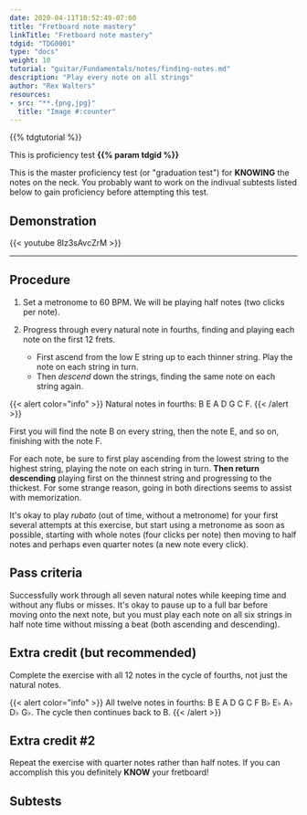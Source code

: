 ```yaml
---
date: 2020-04-11T10:52:49-07:00
title: "Fretboard note mastery"
linkTitle: "Fretboard note mastery"
tdgid: "TDG0001"
type: "docs"
weight: 10
tutorial: "guitar/Fundamentals/notes/finding-notes.md"
description: "Play every note on all strings"
author: "Rex Walters"
resources:
- src: "**.{png,jpg}"
  title: "Image #:counter"
---
```


{{% tdgtutorial %}}

This is proficiency test **{{% param tdgid %}}**

This is the master proficiency test (or "graduation test") for **KNOWING** the notes on the neck. You probably want to work on the indivual subtests listed below to gain proficiency before attempting this test.

## Demonstration

{{< youtube 8Iz3sAvcZrM  >}}

---

## Procedure

1. Set a metronome to 60 BPM. We will be playing half notes (two clicks per note).

2. Progress through every natural note in fourths, finding and playing each note on the first 12 frets.

    * First ascend from the low E string up to each thinner string. Play the note on each string in turn.
    * Then *descend* down the strings, finding the same note on each string again.

{{< alert color="info" >}}
Natural notes in fourths: B E A D G C F.
{{< /alert >}}

First you will find the note B on every string, then the note E, and so on, finishing with the note F.

For each note, be sure to first play ascending from the lowest string to the highest string, playing the note on each string in turn. **Then return descending** playing first on the thinnest string and progressing to the thickest. For some strange reason, going in both directions seems to assist with memorization.

It's okay to play *rubato* (out of time, without a metronome) for your first several attempts at this exercise, but start using a metronome as soon as possible, starting with whole notes (four clicks per note) then moving to half notes and perhaps even quarter notes (a new note every click).

## Pass criteria

Successfully work through all seven natural notes while keeping time and without any flubs or misses. It's okay to pause up to a full bar before moving onto the next note, but you must play each note on all six strings in half note time without missing a beat (both ascending and descending).

## Extra credit (but recommended)

Complete the exercise with all 12 notes in the cycle of fourths, not just the natural notes.

{{< alert color="info" >}}
All twelve notes in fourths: B E A D G C F B&flat; E&flat; A&flat; D&flat; G&flat;. The cycle then continues back to B.
{{< /alert >}}

## Extra credit #2

Repeat the exercise with quarter notes rather than half notes. If you can accomplish this you definitely **KNOW** your fretboard!

## Subtests
